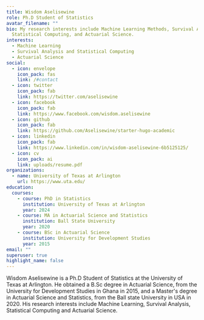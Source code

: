 ```yaml
---
title: Wisdom Aselisewine
role: Ph.D Student of Statistics
avatar_filename: ""
bio: My research interests include Machine Learning Methods, Survival Analysis,
  Statistical Computing, and Actuarial Science.
interests:
  - Machine Learning
  - Survival Analysis and Statistical Computing
  - Actuarial Science
social:
  - icon: envelope
    icon_pack: fas
    link: /#contact
  - icon: twitter
    icon_pack: fab
    link: https://twitter.com/aselisewine
  - icon: facebook
    icon_pack: fab
    link: https://www.facebook.com/wisdom.aselisewine
  - icon: github
    icon_pack: fab
    link: https://github.com/Aselisewine/starter-hugo-academic
  - icon: linkedin
    icon_pack: fab
    link: https://www.linkedin.com/in/wisdom-aselisewine-6b5125125/
  - icon: cv
    icon_pack: ai
    link: uploads/resume.pdf
organizations:
  - name: University of Texas at Arlington
    url: https://www.uta.edu/
education:
  courses:
    - course: PhD in Statistics
      institution: University of Texas at Arlington
      year: 2024
    - course: MA in Actuarial Science and Statistics
      institution: Ball State University
      year: 2020
    - course: BSc in Actuarial Science
      institution: University for Development Studies
      year: 2015
email: ""
superuser: true
highlight_name: false
---
```

Wisdom Aselisewine is a Ph.D Student of Statistics at the University of Texas at Arlington. He obtained a B.Sc degree in Actuarial Science, from the University for Development Studies in Ghana in 2015, and a Master's degree in Actuarial Science and Statistics, from the Ball state University in USA in 2020. His research interests include Machine Learning, Survival Analysis, Statistical Computing and Actuarial Science.